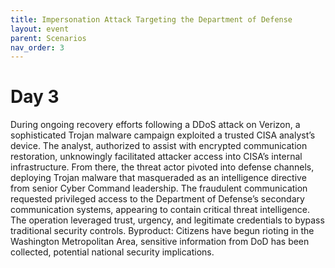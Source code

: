 ```yaml
---
title: Impersonation Attack Targeting the Department of Defense
layout: event
parent: Scenarios
nav_order: 3
---
```

# Day 3 
During ongoing recovery efforts following a DDoS attack on Verizon, a sophisticated Trojan malware campaign exploited a trusted CISA analyst’s device. The analyst, authorized to assist with encrypted communication restoration, unknowingly facilitated attacker access into CISA’s internal infrastructure. From there, the threat actor pivoted into defense channels, deploying Trojan malware that masqueraded as an intelligence directive from senior Cyber Command leadership. The fraudulent communication requested privileged access to the Department of Defense’s secondary communication systems, appearing to contain critical threat intelligence. The operation leveraged trust, urgency, and legitimate credentials to bypass traditional security controls.
Byproduct: Citizens have begun rioting in the Washington Metropolitan Area, sensitive information from DoD has been collected, potential national security implications. 
